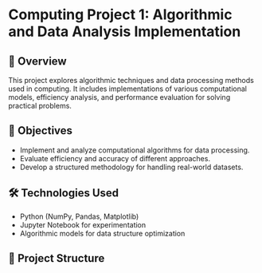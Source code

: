 # Computing Project 1: Algorithmic and Data Analysis Implementation

## 📌 Overview
This project explores algorithmic techniques and data processing methods used in computing. It includes implementations of various computational models, efficiency analysis, and performance evaluation for solving practical problems.

## 🎯 Objectives
- Implement and analyze computational algorithms for data processing.
- Evaluate efficiency and accuracy of different approaches.
- Develop a structured methodology for handling real-world datasets.

## 🛠 Technologies Used
- Python (NumPy, Pandas, Matplotlib)
- Jupyter Notebook for experimentation
- Algorithmic models for data structure optimization

## 📂 Project Structure
